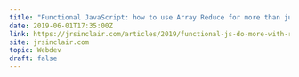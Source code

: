 ```yaml
---
title: "Functional JavaScript: how to use Array Reduce for more than just numbers"
date: 2019-06-01T17:35:00Z
link: https://jrsinclair.com/articles/2019/functional-js-do-more-with-reduce/?utm_medium=RSS&utm_source=hune
site: jrsinclair.com
topic: Webdev
draft: false
---
```

